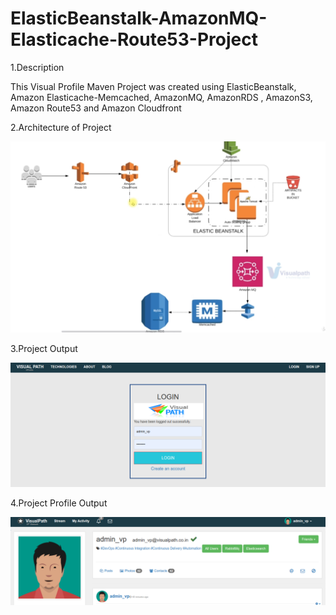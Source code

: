 # ElasticBeanstalk-AmazonMQ-Elasticache-Route53-Project

1.Description

This Visual Profile Maven Project was created using ElasticBeanstalk, Amazon Elasticache-Memcached, AmazonMQ, AmazonRDS , AmazonS3, Amazon Route53 and Amazon Cloudfront 

2.Architecture of Project

![architecture](Architecture.png)

3.Project Output

![visual_output](VisualOutput.png)

4.Project Profile Output

![visual_profile_output](VisualProfileOutput.png)

